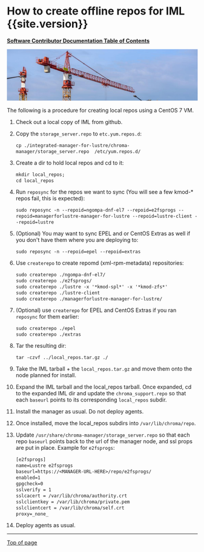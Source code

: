 # <a name="Top"></a>How to create offline repos for IML {{site.version}}

[**Software Contributor Documentation Table of Contents**](cd_TOC.md)

![zfs](md_Graphics/installing_sm.jpg)

The following is a procedure for creating local repos using a CentOS 7 VM.

1. Check out a local copy of IML from github.

1. Copy the `storage_server.repo` to `etc.yum.repos.d`:

    ```
    cp ./integrated-manager-for-lustre/chroma-manager/storage_server.repo  /etc/yum.repos.d/
    ```

1. Create a dir to hold local repos and cd to it:

    ```
    mkdir local_repos;
    cd local_repos
    ```

1. Run `reposync` for the repos we want to sync (You will see a few kmod-* repos fail, this is expected):

    ```
    sudo reposync -n --repoid=ngompa-dnf-el7 --repoid=e2fsprogs --repoid=managerforlustre-manager-for-lustre --repoid=lustre-client --repoid=lustre
    ```

1. (Optional) You may want to sync EPEL and or CentOS Extras as well if you don't have them where you are deploying to:

    ```
    sudo reposync -n --repoid=epel --repoid=extras
    ```

1. Use `createrepo` to create repomd (xml-rpm-metadata) repositories:

    ```
    sudo createrepo ./ngompa-dnf-el7/
    sudo createrepo ./e2fsprogs/
    sudo createrepo ./lustre -x '*kmod-spl*' -x '*kmod-zfs*'
    sudo createrepo ./lustre-client
    sudo createrepo ./managerforlustre-manager-for-lustre/
    ```

1. (Optional) use `createrepo` for EPEL and CentOS Extras if you ran `reposync` for them earlier:

    ```
    sudo createrepo ./epel
    sudo createrepo ./extras
    ```

1. Tar the resulting dir:

    ```
    tar -czvf ../local_repos.tar.gz ./
    ```

1. Take the IML tarball + the `local_repos.tar.gz` and move them onto the node planned for install.

1. Expand the IML tarball and the local_repos tarball. Once expanded, cd to the expanded IML dir and update the `chroma_support.repo` so that each `baseurl` points to its corresponding `local_repos` subdir.

1. Install the manager as usual. Do not deploy agents.

1. Once installed, move the local_repos subdirs into `/var/lib/chroma/repo`.

1. Update `/usr/share/chroma-manager/storage_server.repo` so that each repo `baseurl` points back to the url of the manager node, and ssl props are put in place. Example for `e2fsprogs`:

    ```
    [e2fsprogs]
    name=Lustre e2fsprogs
    baseurl=https://<MANAGER-URL-HERE>/repo/e2fsprogs/
    enabled=1
    gpgcheck=0
    sslverify = 1
    sslcacert = /var/lib/chroma/authority.crt
    sslclientkey = /var/lib/chroma/private.pem
    sslclientcert = /var/lib/chroma/self.crt
    proxy=_none_
    ```

1. Deploy agents as usual.


---
[Top of page](#Top)